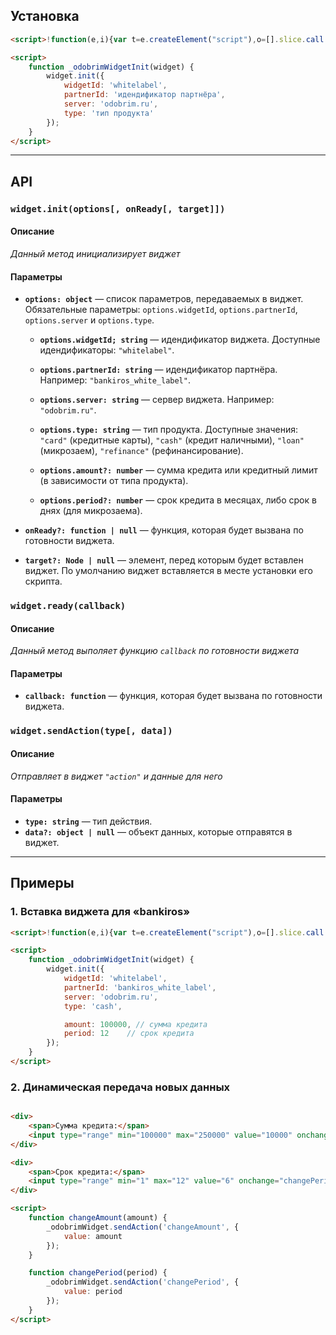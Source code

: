 ## Установка

```html
<script>!function(e,i){var t=e.createElement("script"),o=[].slice.call(e.scripts).pop();t.async=!0,t.onload=function(){_odobrimWidget._target=o,"undefined"!=typeof _odobrimWidgetInit&&_odobrimWidgetInit(_odobrimWidget)},t.src="//odobrim.github.io/widget.min.js",o.parentNode.insertBefore(t,o)}(document);</script>

<script>
    function _odobrimWidgetInit(widget) {
        widget.init({
            widgetId: 'whitelabel',
            partnerId: 'идендификатор партнёра',
            server: 'odobrim.ru',
            type: 'тип продукта'
        });
    }
</script>
```

---

## API

### `widget.init(options[, onReady[, target]])`

#### Описание

*Данный метод инициализирует виджет*

#### Параметры

+ **`options: object`** — список параметров, передаваемых в виджет. Обязательные параметры: `options.widgetId`, `options.partnerId`, `options.server` и `options.type`.

    - **`options.widgetId; string`** — идендификатор виджета. Доступные идендификаторы: `"whitelabel"`.

    - **`options.partnerId: string`** — идендификатор партнёра. Например: `"bankiros_white_label"`.

    - **`options.server: string`** — сервер виджета. Например: `"odobrim.ru"`.

    - **`options.type: string`** — тип продукта. Доступные значения: `"card"` (кредитные карты), `"cash"` (кредит наличными), `"loan"` (микрозаем), `"refinance"` (рефинансирование).

    - **`options.amount?: number`** — сумма кредита или кредитный лимит (в зависимости от типа продукта).

    - **`options.period?: number`** — срок кредита в месяцах, либо срок в днях (для микрозаема).

+ **`onReady?: function | null`** — функция, которая будет вызвана по готовности виджета. 

+ **`target?: Node | null`** — элемент, перед которым будет вставлен виджет. По умолчанию виджет вставляется в месте установки его скрипта.


### `widget.ready(callback)`

#### Описание

*Данный метод выполяет функцию `callback` по готовности виджета*

#### Параметры

+ **`callback: function`** — функция, которая будет вызвана по готовности виджета.


### `widget.sendAction(type[, data])`

#### Описание

*Отправляет в виджет `"action"` и данные для него*

#### Параметры

+ **`type: string`** — тип действия.
+ **`data?: object | null`** — объект данных, которые отправятся в виджет.

---

## Примеры

### 1. Вставка виджета для «bankiros»

```html
<script>!function(e,i){var t=e.createElement("script"),o=[].slice.call(e.scripts).pop();t.async=!0,t.onload=function(){_odobrimWidget._target=o,"undefined"!=typeof _odobrimWidgetInit&&_odobrimWidgetInit(_odobrimWidget)},t.src="//odobrim.github.io/widget.min.js",o.parentNode.insertBefore(t,o)}(document);</script>

<script>
    function _odobrimWidgetInit(widget) {
        widget.init({
            widgetId: 'whitelabel',
            partnerId: 'bankiros_white_label',
            server: 'odobrim.ru',
            type: 'cash',

            amount: 100000, // сумма кредита
            period: 12    // срок кредита
        });
    }
</script>
```

### 2. Динамическая передача новых данных

```html

<div>
    <span>Сумма кредита:</span>
    <input type="range" min="100000" max="250000" value="10000" onchange="changeAmount(this.value)">
</div>

<div>
    <span>Срок кредита:</span>
    <input type="range" min="1" max="12" value="6" onchange="changePeriod(this.value)">
</div>

<script>
    function changeAmount(amount) {
        _odobrimWidget.sendAction('changeAmount', {
            value: amount
        });
    }

    function changePeriod(period) {
        _odobrimWidget.sendAction('changePeriod', {
            value: period
        });
    }
</script>
```

